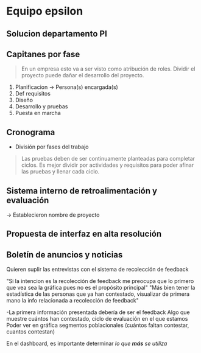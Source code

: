 # Equipo epsilon

## Solucion departamento PI

## Capitanes por fase

>En un empresa esto va a ser visto como atribución de roles. Dividir el proyecto puede dañar el desarrollo del proyecto.

1. Planificacion -> Persona(s) encargada(s)
2. Def requisitos
3. Diseño
4. Desarrollo y pruebas
5. Puesta en marcha

## Cronograma

* División por fases del trabajo

>Las pruebas deben de ser continuamente planteadas para completar ciclos. Es mejor dividir por actividades y requisitos para poder afinar las pruebas y llenar cada ciclo.

## Sistema interno de retroalimentación y evaluación

-> Establecieron nombre de proyecto

## Propuesta de interfaz en alta resolución

## Boletín de anuncios y noticias

Quieren suplir las entrevistas con el sistema de recolección de feedback

"Si la intencion es la recolección de feedback me preocupa que lo primero que vea sea la gráfica pues no es el propósito principal"
"Más bien tener la estadística de las personas que ya han contestado, visualizar de primera mano la info relacionada a recolección de feedback"

-La primera información presentada debería de ser el feedback
Algo que muestre cuántos han contestado, ciclo de evaluación en el que estamos
Poder ver en gráfica segmentos poblacionales (cuántos faltan contestar, cuantos contestan)

En el dashboard, es importante determinar *lo que **más** se utiliza* 

